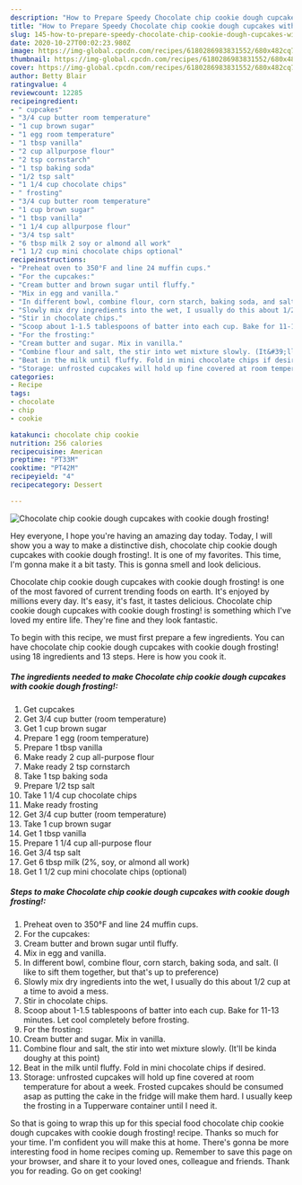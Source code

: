 ```yaml
---
description: "How to Prepare Speedy Chocolate chip cookie dough cupcakes with cookie dough frosting!"
title: "How to Prepare Speedy Chocolate chip cookie dough cupcakes with cookie dough frosting!"
slug: 145-how-to-prepare-speedy-chocolate-chip-cookie-dough-cupcakes-with-cookie-dough-frosting
date: 2020-10-27T00:02:23.980Z
image: https://img-global.cpcdn.com/recipes/6180286983831552/680x482cq70/chocolate-chip-cookie-dough-cupcakes-with-cookie-dough-frosting-recipe-main-photo.jpg
thumbnail: https://img-global.cpcdn.com/recipes/6180286983831552/680x482cq70/chocolate-chip-cookie-dough-cupcakes-with-cookie-dough-frosting-recipe-main-photo.jpg
cover: https://img-global.cpcdn.com/recipes/6180286983831552/680x482cq70/chocolate-chip-cookie-dough-cupcakes-with-cookie-dough-frosting-recipe-main-photo.jpg
author: Betty Blair
ratingvalue: 4
reviewcount: 12285
recipeingredient:
- " cupcakes"
- "3/4 cup butter room temperature"
- "1 cup brown sugar"
- "1 egg room temperature"
- "1 tbsp vanilla"
- "2 cup allpurpose flour"
- "2 tsp cornstarch"
- "1 tsp baking soda"
- "1/2 tsp salt"
- "1 1/4 cup chocolate chips"
- " frosting"
- "3/4 cup butter room temperature"
- "1 cup brown sugar"
- "1 tbsp vanilla"
- "1 1/4 cup allpurpose flour"
- "3/4 tsp salt"
- "6 tbsp milk 2 soy or almond all work"
- "1 1/2 cup mini chocolate chips optional"
recipeinstructions:
- "Preheat oven to 350°F and line 24 muffin cups."
- "For the cupcakes:"
- "Cream butter and brown sugar until fluffy."
- "Mix in egg and vanilla."
- "In different bowl, combine flour, corn starch, baking soda, and salt. (I like to sift them together, but that&#39;s up to preference)"
- "Slowly mix dry ingredients into the wet, I usually do this about 1/2 cup at a time to avoid a mess."
- "Stir in chocolate chips."
- "Scoop about 1-1.5 tablespoons of batter into each cup. Bake for 11-13 minutes. Let cool completely before frosting."
- "For the frosting:"
- "Cream butter and sugar. Mix in vanilla."
- "Combine flour and salt, the stir into wet mixture slowly. (It&#39;ll be kinda doughy at this point)"
- "Beat in the milk until fluffy. Fold in mini chocolate chips if desired."
- "Storage: unfrosted cupcakes will hold up fine covered at room temperature for about a week. Frosted cupcakes should be consumed asap as putting the cake in the fridge will make them hard. I usually keep the frosting in a Tupperware container until I need it."
categories:
- Recipe
tags:
- chocolate
- chip
- cookie

katakunci: chocolate chip cookie 
nutrition: 256 calories
recipecuisine: American
preptime: "PT33M"
cooktime: "PT42M"
recipeyield: "4"
recipecategory: Dessert

---
```



![Chocolate chip cookie dough cupcakes with cookie dough frosting!](https://img-global.cpcdn.com/recipes/6180286983831552/680x482cq70/chocolate-chip-cookie-dough-cupcakes-with-cookie-dough-frosting-recipe-main-photo.jpg)

Hey everyone, I hope you're having an amazing day today. Today, I will show you a way to make a distinctive dish, chocolate chip cookie dough cupcakes with cookie dough frosting!. It is one of my favorites. This time, I'm gonna make it a bit tasty. This is gonna smell and look delicious.



Chocolate chip cookie dough cupcakes with cookie dough frosting! is one of the most favored of current trending foods on earth. It's enjoyed by millions every day. It's easy, it's fast, it tastes delicious. Chocolate chip cookie dough cupcakes with cookie dough frosting! is something which I've loved my entire life. They're fine and they look fantastic.


To begin with this recipe, we must first prepare a few ingredients. You can have chocolate chip cookie dough cupcakes with cookie dough frosting! using 18 ingredients and 13 steps. Here is how you cook it.

<!--inarticleads1-->

##### The ingredients needed to make Chocolate chip cookie dough cupcakes with cookie dough frosting!:

1. Get  cupcakes
1. Get 3/4 cup butter (room temperature)
1. Get 1 cup brown sugar
1. Prepare 1 egg (room temperature)
1. Prepare 1 tbsp vanilla
1. Make ready 2 cup all-purpose flour
1. Make ready 2 tsp cornstarch
1. Take 1 tsp baking soda
1. Prepare 1/2 tsp salt
1. Take 1 1/4 cup chocolate chips
1. Make ready  frosting
1. Get 3/4 cup butter (room temperature)
1. Take 1 cup brown sugar
1. Get 1 tbsp vanilla
1. Prepare 1 1/4 cup all-purpose flour
1. Get 3/4 tsp salt
1. Get 6 tbsp milk (2%, soy, or almond all work)
1. Get 1 1/2 cup mini chocolate chips (optional)




<!--inarticleads2-->

##### Steps to make Chocolate chip cookie dough cupcakes with cookie dough frosting!:

1. Preheat oven to 350°F and line 24 muffin cups.
1. For the cupcakes:
1. Cream butter and brown sugar until fluffy.
1. Mix in egg and vanilla.
1. In different bowl, combine flour, corn starch, baking soda, and salt. (I like to sift them together, but that&#39;s up to preference)
1. Slowly mix dry ingredients into the wet, I usually do this about 1/2 cup at a time to avoid a mess.
1. Stir in chocolate chips.
1. Scoop about 1-1.5 tablespoons of batter into each cup. Bake for 11-13 minutes. Let cool completely before frosting.
1. For the frosting:
1. Cream butter and sugar. Mix in vanilla.
1. Combine flour and salt, the stir into wet mixture slowly. (It&#39;ll be kinda doughy at this point)
1. Beat in the milk until fluffy. Fold in mini chocolate chips if desired.
1. Storage: unfrosted cupcakes will hold up fine covered at room temperature for about a week. Frosted cupcakes should be consumed asap as putting the cake in the fridge will make them hard. I usually keep the frosting in a Tupperware container until I need it.




So that is going to wrap this up for this special food chocolate chip cookie dough cupcakes with cookie dough frosting! recipe. Thanks so much for your time. I'm confident you will make this at home. There's gonna be more interesting food in home recipes coming up. Remember to save this page on your browser, and share it to your loved ones, colleague and friends. Thank you for reading. Go on get cooking!
